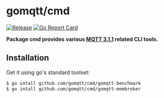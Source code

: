 # gomqtt/cmd

[![Release](https://img.shields.io/github/release/gomqtt/broker.svg)](https://github.com/gomqtt/broker/releases)
[![Go Report Card](https://goreportcard.com/badge/github.com/gomqtt/broker)](https://goreportcard.com/report/github.com/gomqtt/broker)

**Package cmd provides various [MQTT 3.1.1](http://docs.oasis-open.org/mqtt/mqtt/v3.1.1/) related CLI tools.**

## Installation

Get it using go's standard toolset:

```bash
$ go intall github.com/gomqtt/cmd/gomqtt-benchmark
$ go intall github.com/gomqtt/cmd/gomqtt-membroker
```
